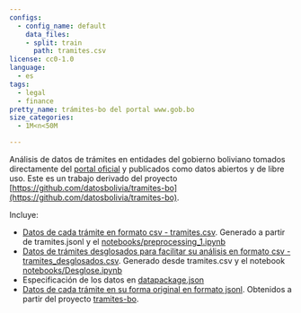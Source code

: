 ```yaml
---
configs:
  - config_name: default
    data_files:
    - split: train
      path: tramites.csv
license: cc0-1.0
language:
  - es
tags:
  - legal
  - finance
pretty_name: trámites-bo del portal www.gob.bo
size_categories:
  - 1M<n<50M

---
```


Análisis de datos de trámites en entidades del gobierno boliviano tomados directamente del [portal oficial](https://gob.bo) y publicados como datos abiertos y de libre uso. Este es un trabajo derivado del proyecto [https://github.com/datosbolivia/tramites-bo](https://github.com/datosbolivia/tramites-bo).

Incluye:

- [Datos de cada trámite en formato csv - tramites.csv](tramites.csv). Generado a partir de tramites.jsonl y el [notebooks/preprocessing_1.ipynb](notebooks/preprocessing_1.ipynb)
- [Datos de trámites desglosados para facilitar su análisis en formato csv - tramites_desglosados.csv](tramites_desglosados.csv). Generado desde tramites.csv y el notebook [notebooks/Desglose.ipynb](notebooks/Desglose.ipynb)
- Especificación de los datos en [datapackage.json](datapackage.json)
- [Datos de cada trámite en su forma original en formato jsonl](tramites.jsonl). Obtenidos a partir del proyecto [tramites-bo](https://github.com/datosbolivia/tramites-bo).
